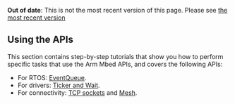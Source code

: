 <span class="warnings">**Out of date**: This is not the most recent version of this page. Please see [the most recent version](y)</span>
## Using the APIs

This section contains step-by-step tutorials that show you how to perform specific tasks that use the Arm Mbed APIs, and covers the following APIs:

- For RTOS: <a href="/docs/v5.6/tutorials/the-eventqueue-api.html" target="_blank">EventQueue</a>.
- For drivers: <a href="/docs/v5.6/tutorials/application-flow-control.html" target="_blank">Ticker and Wait</a>.
- For connectivity: <a href="/docs/v5.6/tutorials/cellular-tcp-sockets.html" target="_blank">TCP sockets</a> and <a href="/docs/v5.6/tutorials/mesh.html" target="_blank">Mesh</a>.
